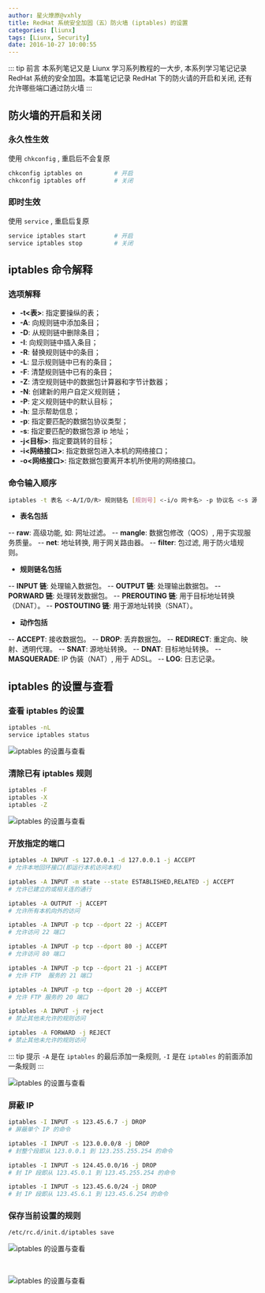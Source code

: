 ```yaml
---
author: 星火燎原@vxhly
title: RedHat 系统安全加固（五）防火墙 (iptables) 的设置
categories: [liunx]
tags: [Liunx, Security]
date: 2016-10-27 10:00:55
---
```


::: tip 前言
本系列笔记又是 Liunx 学习系列教程的一大步, 本系列学习笔记记录 RedHat 系统的安全加固。本篇笔记记录 RedHat 下的防火请的开启和关闭, 还有允许哪些端口通过防火墙
:::
<!-- more -->

## 防火墙的开启和关闭

### 永久性生效

使用 `chkconfig` , 重启后不会复原

``` bash
chkconfig iptables on         # 开启
chkconfig iptables off        # 关闭
```

### 即时生效

使用 `service` , 重启后复原

``` bash
service iptables start        # 开启
service iptables stop         # 关闭
```

## iptables 命令解释

### 选项解释

* **-t\<表>**: 指定要操纵的表；
* **-A**: 向规则链中添加条目；
* **-D**: 从规则链中删除条目；
* **-I**: 向规则链中插入条目；
* **-R**: 替换规则链中的条目；
* **-L**: 显示规则链中已有的条目；
* **-F**: 清楚规则链中已有的条目；
* **-Z**: 清空规则链中的数据包计算器和字节计数器；
* **-N**: 创建新的用户自定义规则链；
* **-P**: 定义规则链中的默认目标；
* **-h**: 显示帮助信息；
* **-p**: 指定要匹配的数据包协议类型；
* **-s**: 指定要匹配的数据包源 ip 地址；
* **-j\<目标>**: 指定要跳转的目标；
* **-i\<网络接口>**: 指定数据包进入本机的网络接口；
* **-o\<网络接口>**: 指定数据包要离开本机所使用的网络接口。

### 命令输入顺序

``` bash
iptables -t 表名 <-A/I/D/R> 规则链名 [规则号] <-i/o 网卡名> -p 协议名 <-s 源IP/源子网> --sport 源端口 <-d 目标IP/目标子网> --dport 目标端口 -j 动作
```

* **表名包括**

-- **raw**: 高级功能, 如: 网址过滤。
-- **mangle**: 数据包修改（QOS）, 用于实现服务质量。
-- **net**: 地址转换, 用于网关路由器。
-- **filter**: 包过滤, 用于防火墙规则。

* **规则链名包括**

-- **INPUT 链**: 处理输入数据包。
-- **OUTPUT 链**: 处理输出数据包。
-- **PORWARD 链**: 处理转发数据包。
-- **PREROUTING 链**: 用于目标地址转换（DNAT）。
-- **POSTOUTING 链**: 用于源地址转换（SNAT）。

* **动作包括**

-- **ACCEPT**: 接收数据包。
-- **DROP**: 丢弃数据包。
-- **REDIRECT**: 重定向、映射、透明代理。
-- **SNAT**: 源地址转换。
-- **DNAT**: 目标地址转换。
-- **MASQUERADE**: IP 伪装（NAT）, 用于 ADSL。
-- **LOG**: 日志记录。

## iptables 的设置与查看

### 查看 iptables 的设置

``` bash
iptables -nL
service iptables status
```

![iptables 的设置与查看](http://oss-blog.test.upcdn.net/iptables-1.png)

### 清除已有 iptables 规则

``` bash
iptables -F
iptables -X
iptables -Z
```

![iptables 的设置与查看](http://oss-blog.test.upcdn.net/iptables-2.png)

### 开放指定的端口

``` bash
iptables -A INPUT -s 127.0.0.1 -d 127.0.0.1 -j ACCEPT
# 允许本地回环接口(即运行本机访问本机)

iptables -A INPUT -m state --state ESTABLISHED,RELATED -j ACCEPT
# 允许已建立的或相关连的通行

iptables -A OUTPUT -j ACCEPT
# 允许所有本机向外的访问

iptables -A INPUT -p tcp --dport 22 -j ACCEPT
# 允许访问 22 端口

iptables -A INPUT -p tcp --dport 80 -j ACCEPT
# 允许访问 80 端口

iptables -A INPUT -p tcp --dport 21 -j ACCEPT
# 允许 FTP  服务的 21 端口

iptables -A INPUT -p tcp --dport 20 -j ACCEPT
# 允许 FTP 服务的 20 端口

iptables -A INPUT -j reject
# 禁止其他未允许的规则访问

iptables -A FORWARD -j REJECT
# 禁止其他未允许的规则访问
```

::: tip 提示
`-A` 是在 `iptables` 的最后添加一条规则, `-I` 是在 `iptables` 的前面添加一条规则
:::

![iptables 的设置与查看](http://oss-blog.test.upcdn.net/iptables-3.png)

### 屏蔽 IP

``` bash
iptables -I INPUT -s 123.45.6.7 -j DROP
# 屏蔽单个 IP 的命令

iptables -I INPUT -s 123.0.0.0/8 -j DROP
# 封整个段即从 123.0.0.1 到 123.255.255.254 的命令

iptables -I INPUT -s 124.45.0.0/16 -j DROP
# 封 IP 段即从 123.45.0.1 到 123.45.255.254 的命令

iptables -I INPUT -s 123.45.6.0/24 -j DROP
# 封 IP 段即从 123.45.6.1 到 123.45.6.254 的命令
```

### 保存当前设置的规则

``` bash
/etc/rc.d/init.d/iptables save
```

![iptables 的设置与查看](http://oss-blog.test.upcdn.net/iptables-4.png)

<br>

![iptables 的设置与查看](http://oss-blog.test.upcdn.net/iptables-5.png)

